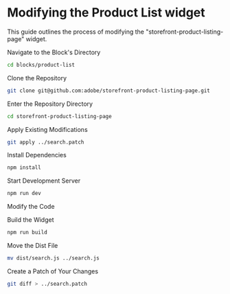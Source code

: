 # Modifying the Product List widget

This guide outlines the process of modifying the "storefront-product-listing-page" widget.

Navigate to the Block's Directory

```bash
cd blocks/product-list
```

Clone the Repository

```bash
git clone git@github.com:adobe/storefront-product-listing-page.git
```

Enter the Repository Directory

```bash
cd storefront-product-listing-page
```

Apply Existing Modifications

```bash
git apply ../search.patch
```

Install Dependencies

```bash
npm install
```

Start Development Server

```bash
npm run dev
```

Modify the Code

Build the Widget

```bash
npm run build
```

Move the Dist File

```bash
mv dist/search.js ../search.js
```

Create a Patch of Your Changes

```bash
git diff > ../search.patch
```
